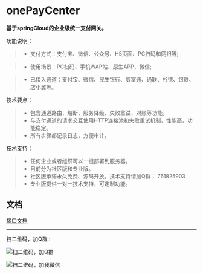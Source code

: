 # onePayCenter
**基于springCloud的企业级统一支付网关。**

功能说明：
>* 支付方式：支付宝、微信、公众号、H5页面、PC扫码和网银等;

>* 使用场景：PC扫码、手机WAP站、原生APP、微信;

>* 已接入通道：支付宝、微信、民生银行、威富通、通联、杉德、银联、店小翼等。



技术要点：
>* 包含通道路由、熔断、服务降级、失败重试、对账等功能。
>* 与支付通道的请求交互使用HTTP连接池和失败重试机制，性能高，功能稳定。
>* 所有步骤都记录日志，方便审计。


技术支持：

>* 任何企业或者组织可以一键部署到服务器。
>* 目前分为社区版和专业版。
>* 社区版承诺永久免费、源码开放。技术支持请加Q群： 761825903
>* 专业版提供一对一技术支持，可定制功能。


## 文档

[接口文档](https://github.com/machunlin/onePayCenter/wiki/%E6%94%AF%E4%BB%98%E4%B8%AD%E5%BF%83%E6%8E%A5%E5%8F%A3%E6%96%87%E6%A1%A3)

-----------------------------------

扫二维码，加Q群 :

![扫二维码，加Q群](https://img-blog.csdn.net/20180517135411213)



![扫二维码，加我微信](https://img-blog.csdn.net/20180517115147393)


